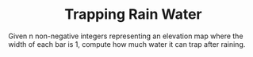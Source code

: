﻿<h1 align="center">Trapping Rain Water</h1>
Given n non-negative integers representing an elevation map where the width of each bar is 1, compute how much water it can trap after raining.